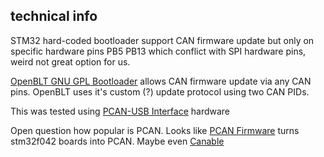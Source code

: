 


## technical info
STM32 hard-coded bootloader support CAN firmware update but only on specific hardware pins PB5 PB13 which conflict with SPI hardware pins, weird not great option for us.

[OpenBLT GNU GPL Bootloader](http://www.feaser.com) allows CAN firmware update via any CAN pins. OpenBLT uses it's custom (?) update protocol using two CAN PIDs. 

This was tested using [PCAN-USB Interface](https://www.peak-system.com/PCAN-USB.199.0.html?&L=1) hardware

Open question how popular is PCAN. Looks like [PCAN Firmware](https://github.com/moonglow/pcan_cantact) turns stm32f042 boards into PCAN. Maybe even [Canable](https://canable.io/?)